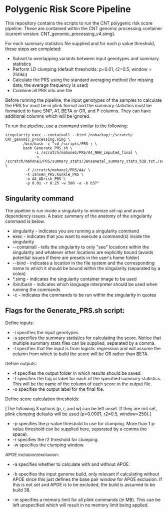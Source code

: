 # Polygenic Risk Score Pipeline

This repository contains the scripts to run the CNT polygenic risk score pipeline. These are contained within the CNT genomic processing container (current version: CNT_genomic_processing_v4.simg). 

For each summary statistics file supplied and for each p value threshold, these steps are completed:
* Subset to overlapping variants between input genotypes and summary statistics
* Perform LD clumping (default thresholds: p=0.01, r2=0.5, window = 250kb)
* Calculate the PRS using the standard averaging method (for missing data, the average frequency is used)
* Combine all PRS into one file

Before running the pipeline, the input genotypes of the samples to calculate the PRS for must be in plink format and the summary statistics must be formatted to have SNP, A1, BETA or OR, and P columns. They can have additional columns which will be ignored.

To run the pipeline, use a command similar to the following:
```
singularity exec --containall --bind /nobackup/:/scratch/ CNT_genomic_processing.simg \
	    /bin/bash -c "cd /scripts/PRS ; \
	    bash Generate_PRS.sh \
	    	 -i /scratch/mahone1/PRS/A4_NHW_imputed_final \
	    	 -s /scratch/mahone1/PRS/summary_stats/Jansenetal_summary_stats_b38.txt,/scratch/mahone1/PRS/summary_stats/Kunkle_all_summary_stats_cleaned_b38.txt \
		 -f /scratch/mahone1/PRS/A4/ \
		 -t Jansen_PRS,Kunkle_PRS \
		 -o A4_ADrisk_PRS \
		 -p 0.01 -r 0.25 -w 500 -a -b b37"
```

## Singularity command

The pipeline is run inside a singularity to minimize set-up and avoid dependency issues. A basic summary of the anatomy of the singularity command is below. 

* singularity - indicates you are running a singularity command
* exec - indicates that you want to execute a command(s) inside the singularity
* --containall - tells the singularity to only "see" locations within the singularity and whatever other locations are explicitly bound (avoids potential issues if there are presets in the user's home folder)
* --bind - indicates a location in the file system and the corresponding name to which it should be bound within the singularity (separated by a colon)
* *.simg - indicates the singularity container image to be used
* /bin/bash - indicates which language interpreter should be used when running the commands
* -c - indicates the commands to be run within the singularity in quotes

## Flags for the Generate_PRS.sh script:
Define inputs: 
* -i specifies the input genotypes.
* -s specifies the summary statistics for calculating the score. Notice that multiple summary stats files can be supplied, separated by a comma.
* -l specifies that the input is from logistic regression and will assume the column from which to build the score will be OR rather than BETA. 

Define outputs:
* -f specifies the output folder in which results should be saved.
* -t specifies the tag or label for each of the specified summary statistics. This will be the name of the column of each score in the output file.
* -o specifies the output label for the final file.

Define score calculation thresholds:

[The following 3 options (p, r, and w) can be left unset. If they are not set, plink clumping defaults will be used (p=0.0001, r2=0.5, window=250).]
* -p specifies the p-value threshold to use for clumping. More than 1 p-value threshold can be supplied here, separated by a comma (no space).
* -r specifies the r2 threshold for clumping. 
* -w specifies the clumping window.

APOE inclusion/exclusion:
* -a specifies whether to calculate with and without APOE. 
* -b specifies the input genome build, only relevant if calculating without APOE since this just defines the base pair window for APOE exclusion. If this is not set and APOE is to be excluded, the build is assumed to be build 38.

* -m specifies a memory limit for all plink commands (in MB). This can be left unspecified which will result in no memory limit being applied. 
